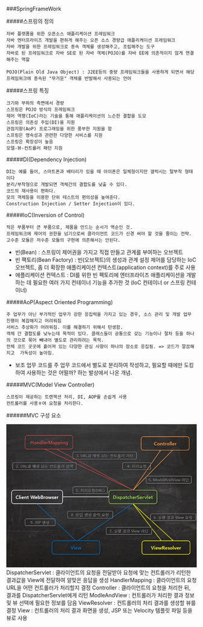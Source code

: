###SpringFrameWork

#####스프링의 정의
    
    자바 플랫폼을 위한 오픈소스 애플리케이션 프레임워크
    자바 엔터프라이즈 개발을 편하게 해주는 오픈 소스 경량급 애플리케이션 프레임워크
    자바 개발을 위한 프레임워크로 종속 객체를 생성해주고, 조립해주는 도구
    자바로 된 프레임워크로 자바 SE로 된 자바 객체(POJO)를 자바 EE에 의존적이지 않게 연결해주는 역할

    POJO(Plain Old Java Object) : J2EE등의 중량 프레임워크들을 사용하게 되면서 해당 프레임워크에 종속된 "무거운" 객체를 반발해서 사용되는 언어

#####스프링 특징

    크기와 부하의 측면에서 경량
    스프링은 POJO 방식의 프레임워크
    제어 역행(IoC)라는 기술을 통해 애플리케이션의 느슨한 결합을 도모
    스프링은 의존성 주입(DI)을 지원
    관점지향(AoP) 프로그래밍을 위한 풍부한 지원을 함
    스프링은 영속성과 관련한 다양한 서비스를 지원
    스프링은 확장성이 높음
    모델-뷰-컨트롤러 패턴 지원

#####DI(Dependency Injection)

    DI는 예를 들어, 스마트폰과 배터리가 있을 때 아이폰은 일체형이지만 갤럭시는 탈부착 형태이다
    분리/부착형으로 개발되면 객체간의 결합도를 낮출 수 있다.
    코드의 재사용이 편하다.
    모의 객체등을 이용한 단위 테스트의 편의성을 높여준다.
    Construction Injection / Setter Injection이 있다.

#####IoC(Inversion of Control)

    작은 부품부터 큰 부품으로, 제품을 만드는 순서가 역순인 것.
    프레임워크에 제어의 권한을 넘기으로써 클라이언트 코드가 신경 써야 할 것을 줄이는 전략.
    고수준 모듈은 저수준 모듈의 구현에 의존해서는 안된다.

- 빈(Bean) : 스프링이 제어권을 가지고 직접 만들고 관계를 부여하는 오브젝트
- 빈 팩토리(Bean Factory) : 빈(오브젝트)의 생성과 관계 설정 제어를 담당하는 IoC오브젝트, 좀 더 확장한 애플리케이션 컨텍스트(application context)를 주로 사용
- 애플리케이션 컨텍스트 : DI를 위한 빈 팩토리에 엔터프라이즈 애플리케이션을 개발하는 데 필요한 여러 가지 컨테이너 기능을 추가한 것 (IoC 컨테이너 or 스프링 컨테이너)

#####AoP(Aspect Oriented Programming)

    주 업무가 아닌 부가적인 업무가 강한 응집력을 가지고 있는 경우, 소스 관리 및 개발 업무 진행이 복잡해지고 어려워짐
    서비스 추상화가 어려워짐. 이를 해결하기 위해서 탄생함.
    객체 간 결합도를 낮누는데 목적이 있다. 클래스들이 공통으로 갖는 기능이나 절차 등을 하나의 것으로 묶어 빼내어 별도로 관리하려는 목적.
    전체 코드 곳곳에 흩어져 있는 다양한 관심 사항이 하나의 장소로 응집됨. => 코드가 깔끔해지고  가독성이 높아짐.

- 보조 업무 코드를 주 업무 코드에서 별도로 분리하여 작성하고, 필요할 때에만 도킹하여 사용하는 것은 어떨까? 하는 발상에서 나온 개념.

#####MVC(Model View Controller)

    스프링이 제공하는 트랜잭션 처리, DI, AOP를 손쉽게 사용
    컨트롤러를 사용ㅎ여 요청을 처리한다.

######MVC 구성 요소

![구성요소](./images/mvcElements.png) 
    DispatcherServlet : 클라이언트의 요청을 전달받아 요청에 맞는 컨트롤러가 리턴한 결과값을 View에 전달하여 알맞은 응답을 생성
    HandlerMapping : 클라이언트의 요청 URL을 어떤 컨트롤러가 처리할지 결정
    Controller : 클라이언트의 요청을 처리한 뒤, 결과를 DispatcherServlet에게 리턴
    ModleAndView : 컨트롤러가 처리한 결과 정보 및 뷰 선택에 필요한 정보를 담음
    ViewResolver : 컨트롤러의 처리 결과를 생성할 뷰를 결정
    View : 컨트롤러의 처리 결과 화면을 생성, JSP 또는 Velocity 템플릿 파일 등을 뷰로 사용

